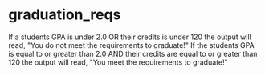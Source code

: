 # graduation_reqs
If a students GPA is under 2.0 OR their credits is under 120 the output will read, "You do not meet the requirements to graduate!" If the students GPA is equal to or greater than 2.0 AND their credits are equal to or greater than 120 the output will read, "You meet the requirements to graduate!"
